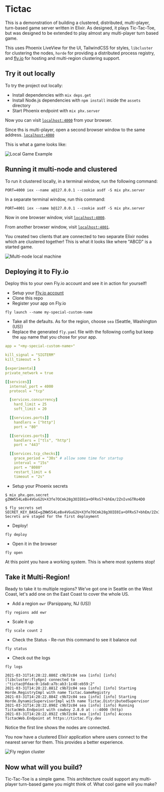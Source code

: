 # Tictac

This is a demonstration of building a clustered, distributed, multi-player, turn-based game server written in Elixir. As designed, it plays Tic-Tac-Toe, but was designed to be extended to play almost any multi-player turn based game.

This uses Phoenix LiveView for the UI, TailwindCSS for styles, `libcluster` for clustering the nodes, `horde` for providing a distributed process registry, and [fly.io](https://fly.io) for hosting and multi-region clustering support.

## Try it out locally

To try the project out locally:

  * Install dependencies with `mix deps.get`
  * Install Node.js dependencies with `npm install` inside the `assets` directory
  * Start Phoenix endpoint with `mix phx.server`

Now you can visit [`localhost:4000`](http://localhost:4000) from your browser.

Since ths is multi-player, open a second browser window to the same address. [`localhost:4000`](http://localhost:4000)

This is what a game looks like:

![Local Game Example](images/Local_playing.gif)

## Running it multi-node and clustered

To run it clustered locally, in a terminal window, run the following command:

```
PORT=4000 iex --name a@127.0.0.1 --cookie asdf -S mix phx.server
```

In a separate terminal window, run this command:

```
PORT=4001 iex --name b@127.0.0.1 --cookie asdf -S mix phx.server
```

Now in one browser window, visit [`localhost:4000`](http://localhost:4000).

From another browser window, visit [`localhost:4001`](http://localhost:4001).

You created two clients that are connected to two separate Elixir nodes which are clustered together! This is what it looks like where "ABCD" is a started game.

![Multi-node local machine](images/home-computer-multi-node.png)

## Deploying it to Fly.io

Deploy this to your own Fly.io account and see it in action for yourself!

- Setup your [Fly.io account](https://fly.io/docs/hands-on/start/)
- Clone this repo
- Register your app on Fly.io

```
fly launch --name my-special-custom-name
```

- Take all the defaults. As for the region, choose `sea` (Seattle, Washington (US))
- Replace the generated `fly.yaml` file with the following config but keep the `app` name that you chose for your app.

```yaml
app = "<my-special-custom-name>"

kill_signal = "SIGTERM"
kill_timeout = 5

[experimental]
private_network = true

[[services]]
  internal_port = 4000
  protocol = "tcp"

  [services.concurrency]
    hard_limit = 25
    soft_limit = 20

  [[services.ports]]
    handlers = ["http"]
    port = "80"

  [[services.ports]]
    handlers = ["tls", "http"]
    port = "443"

  [[services.tcp_checks]]
    grace_period = "30s" # allow some time for startup
    interval = "15s"
    port = "8080"
    restart_limit = 6
    timeout = "2s"
```

- Setup your Phoenix secrets

```
$ mix phx.gen.secret
gZNW554LeBx4VGuG2U+X3fe7OCmk28g3OIE0Ia+OFRxS7+bhEm/2ZnIvnGTRo4DO

$ fly secrets set SECRET_KEY_BASE=gZNW554LeBx4VGuG2U+X3fe7OCmk28g3OIE0Ia+OFRxS7+bhEm/2ZnIvnGTRo4DO
Secrets are staged for the first deployment
```

- Deploy!

```
fly deploy
```

- Open it in the browser

```
fly open
```

At this point you have a working system. This is where most systems stop!

## Take it Multi-Region!

Ready to take it to multiple regions? We've got one in Seattle on the West Coast, let's add one on the East Coast to cover the whole US.

- Add a region `ewr` (Parsippany, NJ (US))

```
fly regions add ewr
```

- Scale it up

```
fly scale count 2
```

- Check the Status - Re-run this command to see it balance out

```
fly status
```

- Check out the logs

```
fly logs

2021-03-31T14:28:22.880Z c9b72c04 sea [info] [info] [libcluster:fly6pn] connected to :"tictac@fdaa:0:1da8:a7b:ab3:1c48:eb59:2"
2021-03-31T14:28:22.881Z c9b72c04 sea [info] [info] Starting Horde.RegistryImpl with name Tictac.GameRegistry
2021-03-31T14:28:22.884Z c9b72c04 sea [info] [info] Starting Horde.DynamicSupervisorImpl with name Tictac.DistributedSupervisor
2021-03-31T14:28:22.890Z c9b72c04 sea [info] [info] Running TictacWeb.Endpoint with cowboy 2.8.0 at :::4000 (http)
2021-03-31T14:28:22.892Z c9b72c04 sea [info] [info] Access TictacWeb.Endpoint at https://tictac.fly.dev
```

Notice the first line shows the nodes are connected.

You now have a clustered Elixir application where users connect to the nearest server for them. This provides a better experience.

![Fly region cluster](images/fly-region-cluster.png)

## Now what will you build?

Tic-Tac-Toe is a simple game. This architecture could support any multi-player turn-based game you might think of. What cool game will you make?